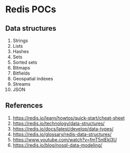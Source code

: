 # Redis POCs

## Data structures

1. Strings
1. Lists
1. Hashes
1. Sets
1. Sorted sets
1. Bitmaps
1. Bitfields
1. Geospatial indexes
1. Streams
1. JSON

## References

1. https://redis.io/learn/howtos/quick-start/cheat-sheet
1. https://redis.io/technology/data-structures/
1. https://redis.io/docs/latest/develop/data-types/
1. https://redis.io/glossary/redis-data-structures/
1. https://www.youtube.com/watch?v=fmT5nlEkl3U
1. https://redis.io/blog/nosql-data-modeling/
